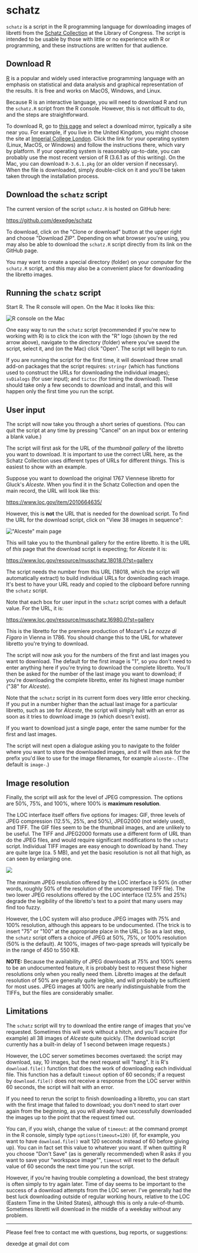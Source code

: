 # schatz
`schatz` is a script in the R programming language for downloading images of libretti from the [Schatz Collection](https://www.loc.gov/collections/albert-schatz/) at the Library of Congress. The script is intended to be usable by those with little or no experience with R or programming, and these instructions are written for that audience.

## Download R

[R](https://www.r-project.org) is a popular and widely used interactive programming language with an  emphasis on statistical and data analysis and graphical representation of the results. It is free and works on MacOS, Windows, and Linux.

Because R is an interactive language, you will need to download R and run the `schatz.R` script from the R console. However, this is not difficult to do, and the steps are straightforward.

To download R, go to [this page](https://cran.r-project.org/mirrors.html) and select a download mirror, typically a site near you. For example, if you live in the United Kingdom, you might choose the site at [Imperial College London](https://cran.ma.imperial.ac.uk). Click the link for your operating system (Linux, MacOS, or Windows) and follow the instructions there, which vary by platform. If your operating system is reasonably up-to-date, you can probably use the most recent version of R (3.6.1 as of this writing). On the Mac, you can download `R-3.6.1.pkg` (or an older version if necessary). When the file is downloaded, simply double-click on it and you'll be taken taken through the installation process.

## Download the `schatz` script

The current version of the script `schatz.R` is hosted on GitHub here:

https://github.com/dexedge/schatz

To download, click on the "Clone or download" button at the upper right and choose "Download ZIP". Depending on what browser you're using, you may also be able to download the `schatz.R` script directly from its link on the GitHub page. 

You may want to create a special directory (folder) on your computer for the `schatz.R` script, and this may also be a convenient place for downloading the libretto images.

## Running the `schatz` script

Start R. The R console will open. On the Mac it looks like this:

![R console on the Mac](R-console.png)

One easy way to run the `schatz` script (recommended if you're new to working with R) is to click the icon with the "R" logo (shown by the red arrow above), navigate to the directory (folder) where you've saved the script, select it, and (on the Mac) click "Open". The script will begin to run.

If you are running the script for the first time, it will download three small add-on packages that the script requires: `stringr` (which has functions used to construct the URLs for downloading the individual images); `svDialogs` (for user input); and `tictoc` (for timing the download). These should take only a few seconds to download and install, and this will happen only the first time you run the script.

## User input

The script will now take you through a short series of questions. (You can quit the script at any time by pressing "Cancel" on an input box or entering a blank value.)

The script will first ask for the URL of the *thumbnail gallery* of the libretto you want to download. It is important to use the correct URL here, as the Schatz Collection uses different types of URLs for different things. This is easiest to show with an example.

Suppose you want to download the original 1767 Viennese libretto for Gluck's *Alceste*. When you find it in the Schatz Collection and open the main record, the URL will look like this:

https://www.loc.gov/item/2010664635/

However, this is **not** the URL that is needed for the download script. To find the URL for the download script, click on "View 38 images in sequence":

!["Alceste" main page](Alceste.png)

This will take you to the thumbnail gallery for the entire libretto. It is the URL of *this* page that the download script is expecting; for *Alceste* it is:

https://www.loc.gov/resource/musschatz.18018.0?st=gallery

The script needs the number from this URL (18018, which the script will automatically extract) to build individual URLs for downloading each image. It's best to have your URL ready and copied to the clipboard before running the `schatz` script.

Note that each box for user input in the `schatz` script comes with a default value. For the URL, it is:

https://www.loc.gov/resource/musschatz.16980.0?st=gallery

This is the libretto for the premiere production of Mozart's *Le nozze di Figaro* in Vienna in 1786. You should change this to the URL for whatever libretto you're trying to download.

The script will now ask you for the numbers of the first and last images you want to download. The default for the first image is "1", so you don't need to enter anything here if you're trying to download the complete libretto. You'll then be asked for the number of the last image you want to download; if you're downloading the complete libretto, enter its highest image number ("38" for *Alceste*). 

Note that the `schatz` script in its current form does very little error checking. If you put in a number higher than the actual last image for a particular libretto, such as `100` for *Alceste*, the script will simply halt with an error as soon as it tries to download image `39` (which doesn't exist).

If you want to download just a single page, enter the same number for the first and last images.

The script will next open a dialogue asking you to navigate to the folder where you want to store the downloaded images, and it will then ask for the prefix you'd like to use for the image filenames, for example `alceste-`. (The default is `image-`.)

## Image resolution

Finally, the script will ask for the level of JPEG compression. The options are 50%, 75%, and 100%, where 100% is **maximum resolution**.

The LOC interface itself offers five options for images: GIF, three levels of JPEG compression (12.5%, 25%, and 50%), JPEG2000 (not widely used), and TIFF. The GIF files seem to be the thumbnail images, and are unlikely to be useful. The TIFF and JPEG2000 formats use a different form of URL than do the JPEG files, and would require significant modifications to the `schatz` script. Individual TIFF images are easy enough to download by hand. They are quite large (ca. 5 MB), and yet the basic resolution is not all that high, as can seen by enlarging one.

![](LOC-tiff-example.png)
</br></br>
The maximum JPEG resolution offered by the LOC interface is 50% (in other words, roughly 50% of the resolution of the uncompressed TIFF file). The two lower JPEG resolutions offered by the LOC interface (12.5% and 25%) degrade the legibility of the libretto's text to a point that many users may find too fuzzy.

However, the LOC system will also produce JPEG images with 75% and 100% resolution, although this appears to be undocumented. (The trick is to insert "75" or "100" at the appropriate place in the URL.) So as a last step, the `schatz` script offers a choice of JPEG at 50%, 75%, or 100% resolution (50% is the default). At 100%, images of two-page spreads will typically be in the range of 450 to 550 KB.

**NOTE:** Because the availability of JPEG downloads at 75% and 100% seems to be an undocumented feature, it is probably best to request these higher resolutions only when you really need them. Libretto images at the default resolution of 50% are generally quite legible, and will probably be sufficient for most uses. JPEG images at 100% are nearly indistinguishable from the TIFFs, but the files are considerably smaller.

## Limitations

The `schatz` script will try to download the entire range of images that you've requested. Sometimes this will work without a hitch, and you'll acquire (for example) all 38 images of *Alceste* quite quickly. (The download script currently has a built-in delay of 1 second between image requests.)

However, the LOC server sometimes becomes overtaxed: the script may download, say, 10 images, but the next request will "hang". It is R's `download.file()` function that does the work of downloading each individual file. This function has a default `timeout` option of 60 seconds; if a request by `download.file()` does not receive a response from the LOC server within 60 seconds, the script will halt with an error.

If you need to rerun the script to finish downloading a libretto, you can start with the first image that failed to download; you don't need to start over again from the beginning, as you will already have successfully downloaded the images up to the point that the request timed out. 

You can, if you wish, change the value of `timeout`: at the command prompt in the R console, simply type `options(timeout=120)` (if, for example, you want to have `download.file()` wait 120 seconds instead of 60 before giving up). You can in fact set this value to whatever you want. If when quitting R you choose "Don't Save" (as is generally recommended) when R asks if you want to save your "workspace image"", `timeout` will reset to the default value of 60 seconds the next time you run the script.

However, if you're having trouble completing a download, the best strategy is often simply to try again later. Time of day seems to be important to the success of a download attempts from the LOC server. I've generally had the best luck downloading outside of regular working hours, relative to the LOC (Eastern Time in the United States), although this is only a rule-of-thumb. Sometimes libretti will download in the middle of a weekday without any problem.

____
Please feel free to contact me with questions, bug reports, or suggestions:

dexedge at gmail dot com

